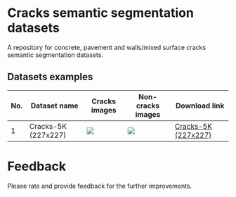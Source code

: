 # Cracks semantic segmentation datasets
A repository for concrete, pavement and walls/mixed surface cracks semantic segmentation datasets.

## Datasets examples
| No. | Dataset name | Cracks images | Non-cracks images | Download link |
| ------------- | ------------- |  ------------- |  ------------- | ------------- |
| 1 | Cracks-5K (227x227) | ![](assets/Dataset_1_Cracks-5K_(227x227)_crack.png) | ![](assets/Dataset_1_Cracks-5K_(227x227)_noncrack.png) | [Cracks-5K (227x227)](https://1drv.ms/f/c/49b23bc11eecd6a8/EtBNtnET4YtFmuJCKQXWLRcB8hJvBcLCVv8NZT0jEyjhSA?e=Y6aKvH) |

# Feedback
Please rate and provide feedback for the further improvements.

